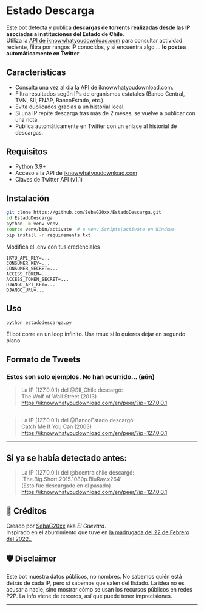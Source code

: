 # Estado Descarga

Este bot detecta y publica **descargas de torrents realizadas desde las IP asociadas a instituciones del Estado de Chile**.  
Utiliza la [API de iknowwhatyoudownload.com](https://iknowwhatyoudownload.com/en/peer/) para consultar actividad reciente, filtra por rangos IP conocidos, y si encuentra algo ...  **lo postea automáticamente en Twitter**.

## Características

- Consulta una vez al día la API de iknowwhatyoudownload.com.
- Filtra resultados según IPs de organismos estatales (Banco Central, TVN, SII, ENAP, BancoEstado, etc.).
- Evita duplicados gracias a un historial local.
- Si una IP repite descarga tras más de 2 meses, se vuelve a publicar con una nota.
- Publica automáticamente en Twitter con un enlace al historial de descargas.

## Requisitos

- Python 3.9+
- Acceso a la API de [iknowwhatyoudownload.com](https://iknowwhatyoudownload.com/)
- Claves de Twitter API (v1.1)

## Instalación

```bash
git clone https://github.com/SebaG20xx/EstadoDescarga.git
cd EstadoDescarga
python -m venv venv
source venv/bin/activate  # o venv\Scripts\activate en Windows
pip install -r requirements.txt
```

Modifica el .env con tus credenciales

```
IKYD_API_KEY=...
CONSUMER_KEY=...
CONSUMER_SECRET=...
ACCESS_TOKEN=...
ACCESS_TOKEN_SECRET=...
DJANGO_API_KEY=...
DJANGO_URL=...
```

## Uso

```
python estadodescarga.py
```

El bot corre en un loop infinito. Usa tmux si lo quieres dejar en segundo plano


##  Formato de Tweets  
###  Estos son solo ejemplos. No han ocurrido… (~~aún~~)



> La IP (127.0.0.1) del @SII_Chile descargó:  
> The Wolf of Wall Street (2013)  
> https://iknowwhatyoudownload.com/en/peer/?ip=127.0.0.1  
```
```
> La IP (127.0.0.1) del @BancoEstado descargó:  
> Catch Me If You Can (2003)  
> https://iknowwhatyoudownload.com/en/peer/?ip=127.0.0.1  
---
Si ya se había detectado antes:
---
> La IP (127.0.0.1) del @bcentralchile descargó:  
> 'The.Big.Short.2015.1080p.BluRay.x264'  
> (Esto fue descargado en el pasado)  
> https://iknowwhatyoudownload.com/en/peer/?ip=127.0.0.1

## 🧠 Créditos

Creado por [SebaG20xx](https://github.com/SebaG20xx) aka *El Guevara*.  
Inspirado en el aburrimiento que tuve en [la madrugada del 22 de Febrero del 2022..](https://www.biobiochile.cl/especial/bbcl-investiga/noticias/cronicas/2022/02/22/de-peacemaker-a-eternals-descargas-ilegales-desde-redes-del-gobierno-bajo-la-lupa-de-contraloria.shtml)

## 🛡️ Disclaimer

Este bot muestra datos públicos, no nombres. No sabemos quién está detrás de cada IP, pero sí sabemos que salen del Estado. La idea no es acusar a nadie, sino mostrar cómo se usan los recursos públicos en redes P2P. La info viene de terceros, así que puede tener imprecisiones.

---

